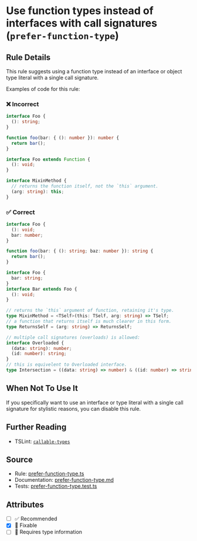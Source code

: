 # Use function types instead of interfaces with call signatures (`prefer-function-type`)

## Rule Details

This rule suggests using a function type instead of an interface or object type literal with a single call signature.

Examples of code for this rule:

<!--tabs-->

### ❌ Incorrect

```ts
interface Foo {
  (): string;
}
```

```ts
function foo(bar: { (): number }): number {
  return bar();
}
```

```ts
interface Foo extends Function {
  (): void;
}
```

```ts
interface MixinMethod {
  // returns the function itself, not the `this` argument.
  (arg: string): this;
}
```

### ✅ Correct

```ts
interface Foo {
  (): void;
  bar: number;
}
```

```ts
function foo(bar: { (): string; baz: number }): string {
  return bar();
}
```

```ts
interface Foo {
  bar: string;
}
interface Bar extends Foo {
  (): void;
}
```

```ts
// returns the `this` argument of function, retaining it's type.
type MixinMethod = <TSelf>(this: TSelf, arg: string) => TSelf;
// a function that returns itself is much clearer in this form.
type ReturnsSelf = (arg: string) => ReturnsSelf;
```

```ts
// multiple call signatures (overloads) is allowed:
interface Overloaded {
  (data: string): number;
  (id: number): string;
}
// this is equivelent to Overloaded interface.
type Intersection = ((data: string) => number) & ((id: number) => string);
```

## When Not To Use It

If you specifically want to use an interface or type literal with a single call signature for stylistic reasons, you can disable this rule.

## Further Reading

- TSLint: [`callable-types`](https://palantir.github.io/tslint/rules/callable-types/)

## Source

- Rule: [prefer-function-type.ts](https://github.com/typescript-eslint/typescript-eslint/blob/main/packages/eslint-plugin/src/rules/prefer-function-type.ts)
- Documentation: [prefer-function-type.md](https://github.com/typescript-eslint/typescript-eslint/blob/main/packages/eslint-plugin/docs/rules/prefer-function-type.md)
- Tests: [prefer-function-type.test.ts](https://github.com/typescript-eslint/typescript-eslint/blob/main/packages/eslint-plugin/tests/rules/prefer-function-type.test.ts)

## Attributes

- [ ] ✅ Recommended
- [x] 🔧 Fixable
- [ ] 💭 Requires type information
